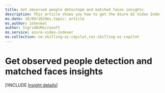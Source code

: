 ```yaml
---
title: Get observed people detectopm and matched faces insights
description: This article shows you how to get the Azure AI Video Indexer observed people detection and matched faces insights.
ms.date: 10/09/2024ms.topic: article
ms.author: inhenkel
author: IngridAtMicrosoft
ms.service: azure-video-indexer
ms.collection: ce-skilling-ai-copilot,rai-skilling-ai-copilot
---
```


# Get observed people detection and matched faces insights

[!INCLUDE [Insight details](./includes/observed-matched-people.md)]
